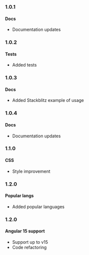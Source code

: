 ### 1.0.1

#### Docs

- Documentation updates

### 1.0.2

#### Tests

- Added tests

### 1.0.3

#### Docs

- Added Stackblitz example of usage

### 1.0.4

#### Docs

- Documentation updates

### 1.1.0

#### CSS

- Style improvement

### 1.2.0

#### Popular langs

- Added popular languages

### 1.2.0

#### Angular 15 support

- Support up to v15
- Code refactoring
